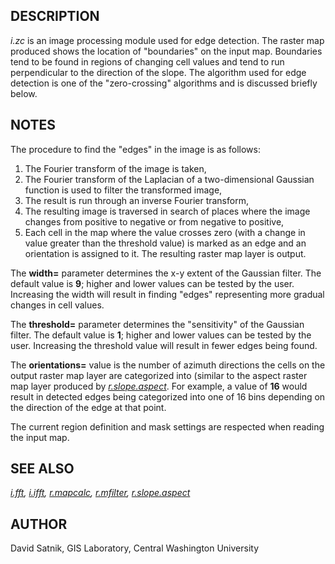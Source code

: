 
## DESCRIPTION

*i.zc* is an image processing module used for edge
detection. The raster map produced shows the location of
"boundaries" on the input map. Boundaries tend to be found
in regions of changing cell values and tend to run
perpendicular to the direction of the slope. The algorithm
used for edge detection is one of the "zero-crossing"
algorithms and is discussed briefly below.

## NOTES

The procedure to find the "edges" in the image is as follows:

1. The Fourier transform of the image is taken,
2. The Fourier transform of the Laplacian of a two-dimensional
   Gaussian function is used to filter the transformed image,
3. The result is run through an inverse Fourier transform,
4. The resulting image is traversed in search of places where the image
   changes from positive to negative or from negative to positive,
5. Each cell in the map where the value crosses zero
   (with a change in value greater than the threshold value)
   is marked as an edge and an orientation is assigned to it.
   The resulting raster map layer is output.

The **width=** parameter determines the x-y extent of the
Gaussian filter. The default value is **9**; higher and lower
values can be tested by the user. Increasing the width
will result in finding "edges" representing more gradual
changes in cell values.

The **threshold=** parameter determines the "sensitivity" of the
Gaussian filter. The default value is **1**; higher and
lower values can be tested by the user. Increasing the
threshold value will result in fewer edges being found.

The **orientations=** value is the number of azimuth directions the
cells on the output raster map layer are categorized into
(similar to the aspect raster map layer produced by
*[r.slope.aspect](r.slope.aspect.html)*.
For example, a value of **16** would result in
detected edges being categorized into one of 16 bins
depending on the direction of the edge at that point.

The current region definition and mask settings are respected
when reading the input map.

## SEE ALSO

*[i.fft](i.fft.html),
[i.ifft](i.ifft.html),
[r.mapcalc](r.mapcalc.html),
[r.mfilter](r.mfilter.html),
[r.slope.aspect](r.slope.aspect.html)*

## AUTHOR

David Satnik, GIS Laboratory,
Central Washington University

